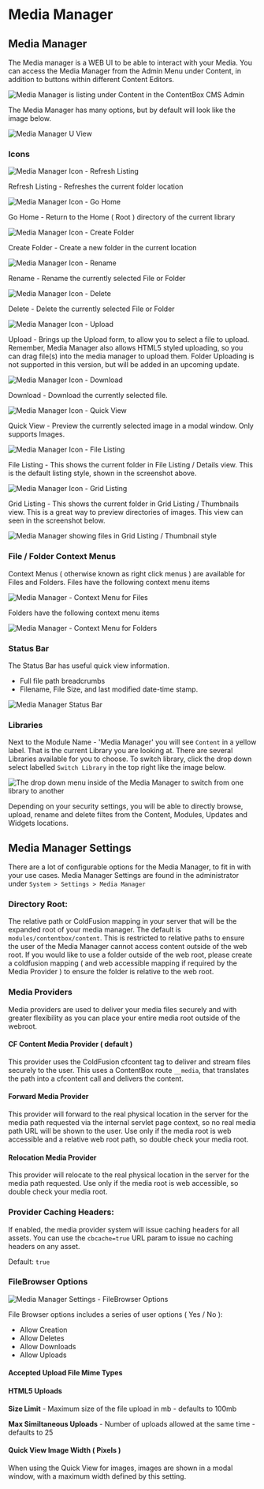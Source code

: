 # Media Manager

## Media Manager

The Media manager is a WEB UI to be able to interact with your Media. You can access the Media Manager from the Admin Menu under Content, in addition to buttons within different Content Editors.

![Media Manager is listing under Content in the ContentBox CMS Admin](../../../../assets/cbcms\_mediamanager\_menu.jpg)

The Media Manager has many options, but by default will look like the image below.

![Media Manager U View](../../../../assets/cbcms\_mediamanager\_view1.jpg)

### Icons

![Media Manager Icon - Refresh Listing](../../../../assets/cbcms\_mediamanager\_icon\_refresh.jpg)

&#x20;Refresh Listing - Refreshes the current folder location

![Media Manager Icon - Go Home](../../../../assets/cbcms\_mediamanager\_icon\_home.jpg)

&#x20;Go Home - Return to the Home ( Root ) directory of the current library

![Media Manager Icon - Create Folder](../../../../assets/cbcms\_mediamanager\_icon\_create.jpg)

&#x20;Create Folder - Create a new folder in the current location

![Media Manager Icon - Rename](../../../../assets/cbcms\_mediamanager\_icon\_rename.jpg)

&#x20;Rename - Rename the currently selected File or Folder

![Media Manager Icon - Delete](../../../../assets/cbcms\_mediamanager\_icon\_delete.jpg)

&#x20;Delete - Delete the currently selected File or Folder

![Media Manager Icon - Upload](../../../../assets/cbcms\_mediamanager\_icon\_upload.jpg)

&#x20;Upload - Brings up the Upload form, to allow you to select a file to upload. Remember, Media Manager also allows HTML5 styled uploading, so you can drag file(s) into the media manager to upload them. Folder Uploading is not supported in this version, but will be added in an upcoming update.

![Media Manager Icon - Download](../../../../assets/cbcms\_mediamanager\_icon\_download.jpg)

&#x20;Download - Download the currently selected file.

![Media Manager Icon - Quick View](../../../../assets/cbcms\_mediamanager\_icon\_quickview.jpg)

&#x20;Quick View - Preview the currently selected image in a modal window. Only supports Images.

![Media Manager Icon - File Listing](../../../../assets/cbcms\_mediamanager\_icon\_filelisting.jpg)

&#x20;File Listing - This shows the current folder in File Listing / Details view. This is the default listing style, shown in the screenshot above.

![Media Manager Icon - Grid Listing](../../../../assets/cbcms\_mediamanager\_icon\_gridlisting.jpg)

&#x20;Grid Listing - This shows the current folder in Grid Listing / Thumbnails view. This is a great way to preview directories of images. This view can seen in the screenshot below.

![Media Manager showing files in Grid Listing / Thumbnail style](../../../../assets/cbcms\_mediamanager\_view2.jpg)

### File / Folder Context Menus

Context Menus ( otherwise known as right click menus ) are available for Files and Folders. Files have the following context menu items

![Media Manager - Context Menu for Files](../../../../assets/cbcms\_mediamanager\_file\_contextmenu.jpg)

Folders have the following context menu items

![Media Manager - Context Menu for Folders](../../../../assets/cbcms\_mediamanager\_folder\_contextmenu.jpg)

### Status Bar

The Status Bar has useful quick view information.

* Full file path breadcrumbs
* Filename, File Size, and last modified date-time stamp.

![Media Manager Status Bar](../../../../assets/cbcms\_mediamanager\_statusbar.jpg)

### Libraries

Next to the Module Name - 'Media Manager' you will see `Content` in a yellow label. That is the current Library you are looking at. There are several Libraries available for you to choose. To switch library, click the drop down select labelled `Switch Library` in the top right like the image below.

![The drop down menu inside of the Media Manager to switch from one library to another](../../../../assets/cbcms\_mediamanager\_switch.jpg)

Depending on your security settings, you will be able to directly browse, upload, rename and delete filtes from the Content, Modules, Updates and Widgets locations.

## Media Manager Settings

There are a lot of configurable options for the Media Manager, to fit in with your use cases. Media Manager Settings are found in the administrator under `System > Settings > Media Manager`

### Directory Root:

The relative path or ColdFusion mapping in your server that will be the expanded root of your media manager. The default is `modules/contentbox/content`. This is restricted to relative paths to ensure the user of the Media Manager cannot access content outside of the web root. If you would like to use a folder outside of the web root, please create a coldfusion mapping ( and web accessible mapping if required by the Media Provider ) to ensure the folder is relative to the web root.

### Media Providers

Media providers are used to deliver your media files securely and with greater flexibility as you can place your entire media root outside of the webroot.

#### CF Content Media Provider ( default )

This provider uses the ColdFusion cfcontent tag to deliver and stream files securely to the user. This uses a ContentBox route `__media`, that translates the path into a cfcontent call and delivers the content.

#### Forward Media Provider

This provider will forward to the real physical location in the server for the media path requested via the internal servlet page context, so no real media path URL will be shown to the user. Use only if the media root is web accessible and a relative web root path, so double check your media root.

#### Relocation Media Provider

This provider will relocate to the real physical location in the server for the media path requested. Use only if the media root is web accessible, so double check your media root.

### Provider Caching Headers:

If enabled, the media provider system will issue caching headers for all assets. You can use the `cbcache=true` URL param to issue no caching headers on any asset.

Default: `true`

### FileBrowser Options

![Media Manager Settings - FileBrowser Options](../../../../assets/cbcms\_mediamanager\_settings\_bottom.jpg)

File Browser options includes a series of user options ( Yes / No ):

* Allow Creation
* Allow Deletes
* Allow Downloads
* Allow Uploads

#### Accepted Upload File Mime Types

#### HTML5 Uploads

**Size Limit** - Maximum size of the file upload in mb - defaults to 100mb

**Max Similtaneous Uploads** - Number of uploads allowed at the same time - defaults to 25

#### Quick View Image Width ( Pixels )

When using the Quick View for images, images are shown in a modal window, with a maximum width defined by this setting.
